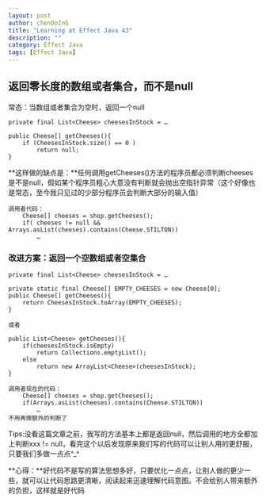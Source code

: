 ```yaml
---
layout: post
author: chenDoInG
title: "Learning at Effect Java 43"
description: ""
category: Effect Java
tags: [Effect Java]
---
```

## 返回零长度的数组或者集合，而不是null

常态：当数组或者集合为空时，返回一个null
	
	private final List<Cheese> cheesesInStock = …
	
	public Cheese[] getCheeses(){
		if (CheesesInStock.size() == 0 )
			return null;
	}
	
**这样做的缺点是：**任何调用getCheeses()方法的程序员都必须判断cheeses是不是null，假如某个程序员粗心大意没有判断就会抛出空指针异常（这个好像也是常态，至今我只见过的少部分程序员会判断大部分的输入值）

	调用者代码：
		Cheese[] cheeses = shop.getCheeses();
		if( cheeses != null && Arrays.asList(cheeses).contains(Cheese.STILTON))
			…
		

### 改进方案：返回一个空数组或者空集合
	private final List<Cheese> cheesesInStock = …
	
	private static final Cheese[] EMPTY_CHEESES = new Cheese[0];
	public Cheese[] getCheeses(){
		return CheesesInStock.toArray(EMPTY_CHEESES);
	}
	
	或者
	
	public List<Cheese> getCheeses(){
		if(cheesesInStock.isEmpty)
			return Collections.emptyList();
		else
			return new ArrayList<Cheese>(cheesesInStock);
	}
	
	调用者现在的代码：
		Cheese[] cheeses = shop.getCheeses();
		if(Arrays.asList(cheeses).contains(Cheese.STILTON))
			…
	不用再做额外的判断了

Tips:没看这篇文章之前，我写的方法基本上都是返回null，然后调用的地方全都加上判断xxx != null，看完这个以后发现原来我们写的代码可以让别人用的更舒服，只要我们多做一点点^_^

**心得：**好代码不是写的算法思想多好，只要优化一点点，让别人做的更少一些，就可以让代码思路更清晰，阅读起来迅速理解代码意图。不会给别人带来额外的负担，这样就是好代码

